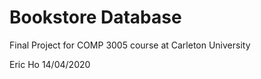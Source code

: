 # Bookstore Database
 
Final Project for COMP 3005 course at Carleton University

Eric Ho 14/04/2020
